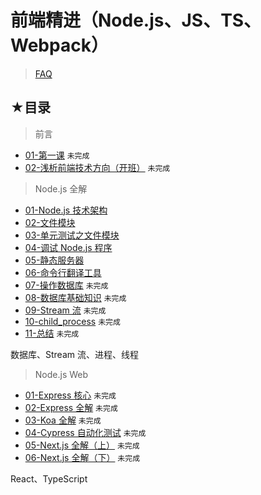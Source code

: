 # 前端精进（Node.js、JS、TS、Webpack）

> [FAQ](./faq.md)

## ★目录

> 前言

- [01-第一课](./01.md) `未完成`
- [02-浅析前端技术方向（开班）](./02.md) `未完成`

> Node.js 全解

- [01-Node.js 技术架构](./01/01.md)
- [02-文件模块](./01/02.md)
- [03-单元测试之文件模块](./01/03.md)
- [04-调试 Node.js 程序](./01/04.md)
- [05-静态服务器](./01/05.md)
- [06-命令行翻译工具](./01/06.md)
- [07-操作数据库](./01/07.md) `未完成`
- [08-数据库基础知识](./01/08.md) `未完成`
- [09-Stream 流](./01/09.md) `未完成`
- [10-child_process](./01/10.md) `未完成`
- [11-总结](./01/11.md) `未完成`

数据库、Stream 流、进程、线程

> Node.js Web

- [01-Express 核心](./02/01.md) `未完成`
- [02-Express 全解](./02/02.md) `未完成`
- [03-Koa 全解](./02/03.md) `未完成`
- [04-Cypress 自动化测试](./02/04.md) `未完成`
- [05-Next.js 全解（上）](./02/05.md) `未完成`
- [06-Next.js 全解（下）](./02/06.md) `未完成`

React、TypeScript